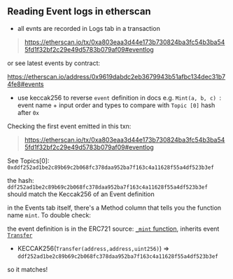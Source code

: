 ## Reading Event logs in etherscan

* all evnts are recorded in Logs tab in a transaction
> https://etherscan.io/tx/0xa803eaa3d44e173b730824ba3fc54b3ba545fd1f32bf2c29e49d5783b079af09#eventlog


or see latest events by contract:

https://etherscan.io/address/0x9619dabdc2eb3679943b51afbc134dec31b74fe8#events

* use keccak256 to reverse `event` definition in docs e.g. `Mint(a, b, c) `: event name + input order and types to compare with ``Topic [0]`` hash after `0x`

Checking the first event emitted in this txn:
> https://etherscan.io/tx/0xa803eaa3d44e173b730824ba3fc54b3ba545fd1f32bf2c29e49d5783b079af09#eventlog

See Topics[0]: `0xddf252ad1be2c89b69c2b068fc378daa952ba7f163c4a11628f55a4df523b3ef`

the hash: `ddf252ad1be2c89b69c2b068fc378daa952ba7f163c4a11628f55a4df523b3ef` should match the Keccak256 of an Event definition

in the Events tab itself, there's a Method column that tells you the function name `mint`. To double check:

the event definition is in the ERC721 source: [`_mint` function](https://github.com/OpenZeppelin/openzeppelin-contracts/blob/master/contracts/token/ERC721/ERC721.sol#L291), inherits event [`Transfer`](https://github.com/OpenZeppelin/openzeppelin-contracts/blob/master/contracts/token/ERC721/IERC721.sol#L14)
- KECCAK256(`Transfer(address,address,uint256)`) => `ddf252ad1be2c89b69c2b068fc378daa952ba7f163c4a11628f55a4df523b3ef`

so it matches!


